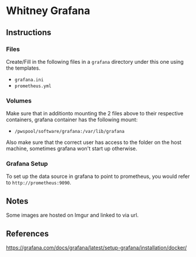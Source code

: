 # Whitney Grafana

## Instructions

### Files
Create/Fill in the following files in a `grafana` directory under this one using the templates.
- `grafana.ini`
- `prometheus.yml`

### Volumes
Make sure that in additionto mounting the 2 files above to their respective containers, grafana container has the following mount:
- `/pwspool/software/grafana:/var/lib/grafana`

Also make sure that the correct user has access to the folder on the host machine, sometimes grafana won't start up otherwise.

### Grafana Setup
To set up the data source in grafana to point to prometheus, you would refer to `http://prometheus:9090`.

## Notes
Some images are hosted on Imgur and linked to via url.

## References
https://grafana.com/docs/grafana/latest/setup-grafana/installation/docker/
